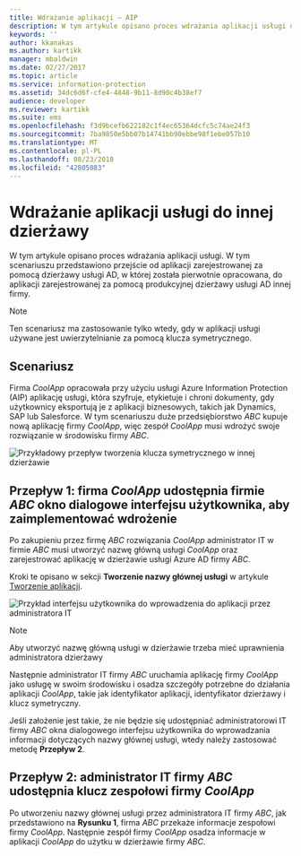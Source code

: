```yaml
---
title: Wdrażanie aplikacji — AIP
description: W tym artykule opisano proces wdrażania aplikacji usługi do dzierżawy innej niż ta, z którą była ona pierwotnie opracowana.
keywords: ''
author: kkanakas
ms.author: kartikk
manager: mbaldwin
ms.date: 02/27/2017
ms.topic: article
ms.service: information-protection
ms.assetid: 34dc6d6f-cfe4-4848-9b11-8d90c4b38ef7
audience: developer
ms.reviewer: kartikk
ms.suite: ems
ms.openlocfilehash: f3d9bcefb622182c1f4ec65364dcfc5c74ae24f3
ms.sourcegitcommit: 7ba9850e5bb07b14741bb90ebbe98f1ebe057b10
ms.translationtype: MT
ms.contentlocale: pl-PL
ms.lasthandoff: 08/23/2018
ms.locfileid: "42805083"
---
```

# <a name="deploying-a-service-application-into-a-different-tenant"></a>Wdrażanie aplikacji usługi do innej dzierżawy

W tym artykule opisano proces wdrażania aplikacji usługi. W tym scenariuszu przedstawiono przejście od aplikacji zarejestrowanej za pomocą dzierżawy usługi AD, w której została pierwotnie opracowana, do aplikacji zarejestrowanej za pomocą produkcyjnej dzierżawy usługi AD innej firmy.

> [!Note]
> Ten scenariusz ma zastosowanie tylko wtedy, gdy w aplikacji usługi używane jest uwierzytelnianie za pomocą klucza symetrycznego.

## <a name="scenario"></a>Scenariusz
Firma *CoolApp* opracowała przy użyciu usługi Azure Information Protection (AIP) aplikację usługi, która szyfruje, etykietuje i chroni dokumenty, gdy użytkownicy eksportują je z aplikacji biznesowych, takich jak Dynamics, SAP lub Salesforce. W tym scenariuszu duże przedsiębiorstwo *ABC* kupuje nową aplikację firmy *CoolApp*, więc zespół *CoolApp* musi wdrożyć swoje rozwiązanie w środowisku firmy *ABC*. 

![Przykładowy przepływ tworzenia klucza symetrycznego w innej dzierżawie](../media/develop/service-app-provision.jpg)

## <a name="flow-1-coolapp-provides-a-ui-dialog-to-abc-to-implement-the-deployment"></a>Przepływ 1: firma *CoolApp* udostępnia firmie *ABC* okno dialogowe interfejsu użytkownika, aby zaimplementować wdrożenie

Po zakupieniu przez firmę *ABC* rozwiązania *CoolApp* administrator IT w firmie *ABC* musi utworzyć nazwę główną usługi *CoolApp* oraz zarejestrować aplikację w dzierżawie usługi Azure AD firmy *ABC*. 

Kroki te opisano w sekcji **Tworzenie nazwy głównej usługi** w artykule [Tworzenie aplikacji](developing-your-application.md).

![Przykład interfejsu użytkownika do wprowadzenia do aplikacji przez administratora IT](../media/develop/how-to-deploy-app-UI.png)

> [!Note]
> Aby utworzyć nazwę główną usługi w dzierżawie trzeba mieć uprawnienia administratora dzierżawy

Następnie administrator IT firmy *ABC* uruchamia aplikację firmy *CoolApp* jako usługę w swoim środowisku i osadza szczegóły potrzebne do działania aplikacji *CoolApp*, takie jak identyfikator aplikacji, identyfikator dzierżawy i klucz symetryczny.

Jeśli założenie jest takie, że nie będzie się udostępniać administratorowi IT firmy *ABC* okna dialogowego interfejsu użytkownika do wprowadzania informacji dotyczących nazwy głównej usługi, wtedy należy zastosować metodę **Przepływ 2**.

## <a name="flow-2-abc-it-administrator-provides-the-key-to-the-coolapp-team"></a>Przepływ 2: administrator IT firmy *ABC* udostępnia klucz zespołowi firmy *CoolApp*

Po utworzeniu nazwy głównej usługi przez administratora IT firmy *ABC*, jak przedstawiono na **Rysunku 1**, firma *ABC* przekaże informacje zespołowi firmy *CoolApp*. Następnie zespół firmy *CoolApp* osadza informacje w aplikacji *CoolApp* do użytku w dzierżawie firmy *ABC*.
